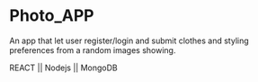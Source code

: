 # Photo_APP

An app that let user register/login and submit clothes and styling preferences from a random images showing. 

REACT || Nodejs || MongoDB
